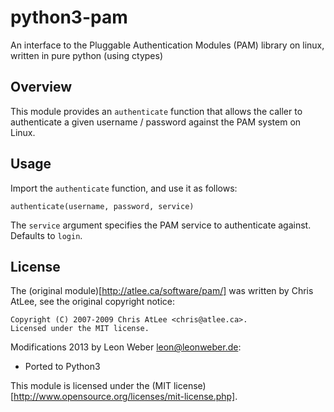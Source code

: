 python3-pam
===========

An interface to the Pluggable Authentication Modules (PAM) library on linux,
written in pure python (using ctypes)

Overview
--------

This module provides an ``authenticate`` function that allows the caller to
authenticate a given username / password against the PAM system on Linux.

Usage
-----

Import the ``authenticate`` function, and use it as follows:

    authenticate(username, password, service)

The ``service`` argument specifies the PAM service to authenticate against.
Defaults to ``login``.

License
-------

The (original module)[http://atlee.ca/software/pam/] was written by Chris AtLee,
see the original copyright notice:

    Copyright (C) 2007-2009 Chris AtLee <chris@atlee.ca>.
    Licensed under the MIT license. 

Modifications 2013 by Leon Weber <leon@leonweber.de>:
* Ported to Python3

This module is licensed under the (MIT license)[http://www.opensource.org/licenses/mit-license.php].
